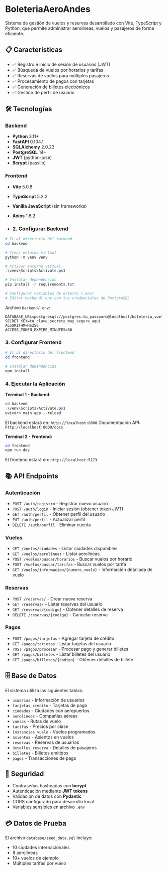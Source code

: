 # BoleteriaAeroAndes
Sistema de gestión de vuelos y reservas desarrollado con Vite, TypeScript y Python, que permite administrar aerolíneas, vuelos y pasajeros de forma eficiente.

## 📋 Características

- ✅ Registro e inicio de sesión de usuarios (JWT)
- ✅ Búsqueda de vuelos por horarios y tarifas
- ✅ Reservas de vuelos para múltiples pasajeros
- ✅ Procesamiento de pagos con tarjetas
- ✅ Generación de billetes electrónicos
- ✅ Gestión de perfil de usuario

## 🛠️ Tecnologías

### Backend
- **Python** 3.11+
- **FastAPI** 0.104.1
- **SQLAlchemy** 2.0.23
- **PostgreSQL** 14+
- **JWT** (python-jose)
- **Bcrypt** (passlib)

### Frontend
- **Vite** 5.0.8
- **TypeScript** 5.2.2
- **Vanilla JavaScript** (sin frameworks)
- **Axios** 1.6.2

- ### 2. Configurar Backend

```powershell
# Ir al directorio del backend
cd backend

# Crear entorno virtual
python -m venv venv

# Activar entorno virtual
.\venv\Scripts\Activate.ps1

# Instalar dependencias
pip install -r requirements.txt

# Configurar variables de entorno (.env)
# Editar backend/.env con tus credenciales de PostgreSQL
```
Archivo `backend/.env`:
```env
DATABASE_URL=postgresql://postgres:tu_password@localhost/boleteria_vuelos
SECRET_KEY=tu_clave_secreta_muy_segura_aqui
ALGORITHM=HS256
ACCESS_TOKEN_EXPIRE_MINUTES=30
```

### 3. Configurar Frontend

```powershell
# Ir al directorio del frontend
cd frontend

# Instalar dependencias
npm install
```

### 4. Ejecutar la Aplicación

**Terminal 1 - Backend:**
```powershell
cd backend
.\venv\Scripts\Activate.ps1
uvicorn main:app --reload
```

El backend estará en: `http://localhost:8000`
Documentación API: `http://localhost:8000/docs`

**Terminal 2 - Frontend:**
```powershell
cd frontend
npm run dev
```

El frontend estará en: `http://localhost:5173`
## 📚 API Endpoints

### Autenticación
- `POST /auth/registro` - Registrar nuevo usuario
- `POST /auth/login` - Iniciar sesión (obtener token JWT)
- `GET /auth/perfil` - Obtener perfil del usuario
- `PUT /auth/perfil` - Actualizar perfil
- `DELETE /auth/perfil` - Eliminar cuenta

### Vuelos
- `GET /vuelos/ciudades` - Listar ciudades disponibles
- `GET /vuelos/aerolineas` - Listar aerolíneas
- `POST /vuelos/buscar/horarios` - Buscar vuelos por horario
- `POST /vuelos/buscar/tarifas` - Buscar vuelos por tarifa
- `GET /vuelos/informacion/{numero_vuelo}` - Información detallada de vuelo

### Reservas
- `POST /reservas/` - Crear nueva reserva
- `GET /reservas/` - Listar reservas del usuario
- `GET /reservas/{codigo}` - Obtener detalles de reserva
- `DELETE /reservas/{codigo}` - Cancelar reserva

### Pagos
- `POST /pagos/tarjetas` - Agregar tarjeta de crédito
- `GET /pagos/tarjetas` - Listar tarjetas del usuario
- `POST /pagos/procesar` - Procesar pago y generar billetes
- `GET /pagos/billetes` - Listar billetes del usuario
- `GET /pagos/billetes/{codigo}` - Obtener detalles de billete

## 🗄️ Base de Datos

El sistema utiliza las siguientes tablas:

- `usuarios` - Información de usuarios
- `tarjetas_credito` - Tarjetas de pago
- `ciudades` - Ciudades con aeropuertos
- `aerolineas` - Compañías aéreas
- `vuelos` - Rutas de vuelo
- `tarifas` - Precios por clase
- `instancias_vuelo` - Vuelos programados
- `asientos` - Asientos en vuelos
- `reservas` - Reservas de usuarios
- `detalles_reserva` - Detalles de pasajeros
- `billetes` - Billetes emitidos
- `pagos` - Transacciones de pago

## 🔐 Seguridad

- Contraseñas hasheadas con **bcrypt**
- Autenticación mediante **JWT tokens**
- Validación de datos con **Pydantic**
- CORS configurado para desarrollo local
- Variables sensibles en archivo `.env`

## 💳 Datos de Prueba

El archivo `database/seed_data.sql` incluye:
- 10 ciudades internacionales
- 8 aerolíneas
- 10+ vuelos de ejemplo
- Múltiples tarifas por vuelo


